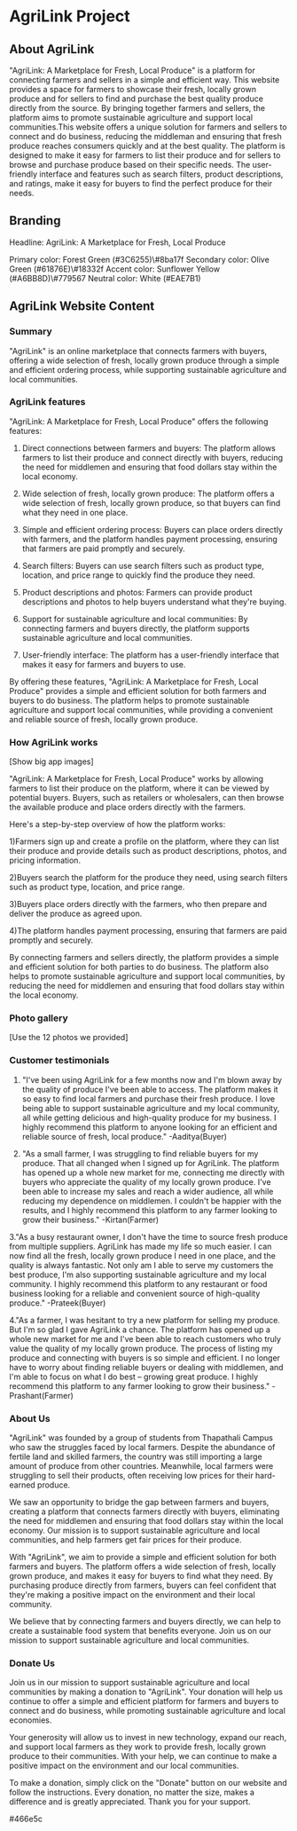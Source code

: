 # AgriLink Project

## About AgriLink

"AgriLink: A Marketplace for Fresh, Local Produce" is a platform for connecting farmers and sellers in a simple and efficient way. This website provides a space for farmers to showcase their fresh, locally grown produce and for sellers to find and purchase the best quality produce directly from the source. By bringing together farmers and sellers, the platform aims to promote sustainable agriculture and support local communities.This website offers a unique solution for farmers and sellers to connect and do business, reducing the middleman and ensuring that fresh produce reaches consumers quickly and at the best quality. The platform is designed to make it easy for farmers to list their produce and for sellers to browse and purchase produce based on their specific needs. The user-friendly interface and features such as search filters, product descriptions, and ratings, make it easy for buyers to find the perfect produce for their needs.

## Branding

Headline: AgriLink: A Marketplace for Fresh, Local Produce

Primary color: Forest Green (#3C6255)\\#8ba17f
Secondary color: Olive Green (#61876E)\\#18332f
Accent color: Sunflower Yellow (#A6BB8D)\\#779567
Neutral color: White (#EAE7B1)

## AgriLink Website Content

### Summary

"AgriLink" is an online marketplace that connects farmers with buyers, offering a wide selection of fresh, locally grown produce through a simple and efficient ordering process, while supporting sustainable agriculture and local communities.

### AgriLink features

"AgriLink: A Marketplace for Fresh, Local Produce" offers the following features:

1. Direct connections between farmers and buyers: The platform allows farmers to list their produce and connect directly with buyers, reducing the need for middlemen and ensuring that food dollars stay within the local economy.

2. Wide selection of fresh, locally grown produce: The platform offers a wide selection of fresh, locally grown produce, so that buyers can find what they need in one place.

3. Simple and efficient ordering process: Buyers can place orders directly with farmers, and the platform handles payment processing, ensuring that farmers are paid promptly and securely.

4. Search filters: Buyers can use search filters such as product type, location, and price range to quickly find the produce they need.

5. Product descriptions and photos: Farmers can provide product descriptions and photos to help buyers understand what they're buying.

6. Support for sustainable agriculture and local communities: By connecting farmers and buyers directly, the platform supports sustainable agriculture and local communities.

7. User-friendly interface: The platform has a user-friendly interface that makes it easy for farmers and buyers to use.

By offering these features, "AgriLink: A Marketplace for Fresh, Local Produce" provides a simple and efficient solution for both farmers and buyers to do business. The platform helps to promote sustainable agriculture and support local communities, while providing a convenient and reliable source of fresh, locally grown produce.

### How AgriLink works

[Show big app images]

"AgriLink: A Marketplace for Fresh, Local Produce" works by allowing farmers to list their produce on the platform, where it can be viewed by potential buyers. Buyers, such as retailers or wholesalers, can then browse the available produce and place orders directly with the farmers.

Here's a step-by-step overview of how the platform works:

1)Farmers sign up and create a profile on the platform, where they can list their produce and provide details such as product descriptions, photos, and pricing information.

2)Buyers search the platform for the produce they need, using search filters such as product type, location, and price range.

3)Buyers place orders directly with the farmers, who then prepare and deliver the produce as agreed upon.

4)The platform handles payment processing, ensuring that farmers are paid promptly and securely.

By connecting farmers and sellers directly, the platform provides a simple and efficient solution for both parties to do business. The platform also helps to promote sustainable agriculture and support local communities, by reducing the need for middlemen and ensuring that food dollars stay within the local economy.

### Photo gallery

[Use the 12 photos we provided]

### Customer testimonials

1. "I've been using AgriLink for a few months now and I'm blown away by the quality of produce I've been able to access. The platform makes it so easy to find local farmers and purchase their fresh produce. I love being able to support sustainable agriculture and my local community, all while getting delicious and high-quality produce for my business. I highly recommend this platform to anyone looking for an efficient and reliable source of fresh, local produce." -Aaditya(Buyer)

2. "As a small farmer, I was struggling to find reliable buyers for my produce. That all changed when I signed up for AgriLink. The platform has opened up a whole new market for me, connecting me directly with buyers who appreciate the quality of my locally grown produce. I've been able to increase my sales and reach a wider audience, all while reducing my dependence on middlemen. I couldn't be happier with the results, and I highly recommend this platform to any farmer looking to grow their business." -Kirtan(Farmer)

3."As a busy restaurant owner, I don't have the time to source fresh produce from multiple suppliers. AgriLink has made my life so much easier. I can now find all the fresh, locally grown produce I need in one place, and the quality is always fantastic. Not only am I able to serve my customers the best produce, I'm also supporting sustainable agriculture and my local community. I highly recommend this platform to any restaurant or food business looking for a reliable and convenient source of high-quality produce." -Prateek(Buyer)

4."As a farmer, I was hesitant to try a new platform for selling my produce. But I'm so glad I gave AgriLink a chance. The platform has opened up a whole new market for me and I've been able to reach customers who truly value the quality of my locally grown produce. The process of listing my produce and connecting with buyers is so simple and efficient. I no longer have to worry about finding reliable buyers or dealing with middlemen, and I'm able to focus on what I do best – growing great produce. I highly recommend this platform to any farmer looking to grow their business." -Prashant(Farmer)

### About Us

"AgriLink" was founded by a group of students from Thapathali Campus who saw the struggles faced by local farmers. Despite the abundance of fertile land and skilled farmers, the country was still importing a large amount of produce from other countries. Meanwhile, local farmers were struggling to sell their products, often receiving low prices for their hard-earned produce.

We saw an opportunity to bridge the gap between farmers and buyers, creating a platform that connects farmers directly with buyers, eliminating the need for middlemen and ensuring that food dollars stay within the local economy. Our mission is to support sustainable agriculture and local communities, and help farmers get fair prices for their produce.

With "AgriLink", we aim to provide a simple and efficient solution for both farmers and buyers. The platform offers a wide selection of fresh, locally grown produce, and makes it easy for buyers to find what they need. By purchasing produce directly from farmers, buyers can feel confident that they're making a positive impact on the environment and their local community.

We believe that by connecting farmers and buyers directly, we can help to create a sustainable food system that benefits everyone. Join us on our mission to support sustainable agriculture and local communities.

### Donate Us

Join us in our mission to support sustainable agriculture and local communities by making a donation to "AgriLink". Your donation will help us continue to offer a simple and efficient platform for farmers and buyers to connect and do business, while promoting sustainable agriculture and local economies.

Your generosity will allow us to invest in new technology, expand our reach, and support local farmers as they work to provide fresh, locally grown produce to their communities. With your help, we can continue to make a positive impact on the environment and our local communities.

To make a donation, simply click on the "Donate" button on our website and follow the instructions. Every donation, no matter the size, makes a difference and is greatly appreciated. Thank you for your support.

<!-- ---01 Typography System---
-FONT SIZE SYSTEM (px)
 10 / 12 / 14 / 16 / 18 / 20 / 24 / 30 / 36 / 44 / 52 / 62 / 74 / 86 / 98

-Font Weights:
 Default: 400
 Medium: 500
 Semi-BOld: 600
 Bold: 700

-Line heights:
 Default: 1
 Small: 1.05
 medium: 1.2
 Paragraph Defult: 1.6 -->

 <!-- --- 02 Whitespace
 -SPACING SYSTEM (px)
  2 / 4 / 8 / 12 / 16 / 24 / 32 / 48 / 64 / 80 / 96 / 128
 */ -->

#466e5c
